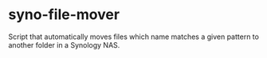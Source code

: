 # syno-file-mover
Script that automatically moves files which name matches a given pattern to another folder in a Synology NAS.
